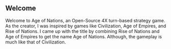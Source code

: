 ## Welcome
 Welcome to Age of Nations, an Open-Source 4X turn-based strategy game. As the creator, I was inspired by games like Civilization, Age of Empires, and Rise of Nations. I came up with the title by combining Rise of Nations and Age of Empires to get the name Age of Nations. Although, the gameplay is much like that of Civilization.
